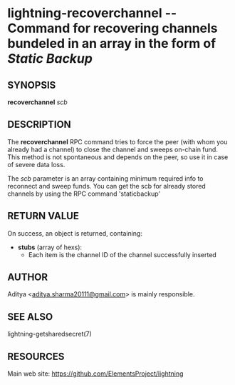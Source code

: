 lightning-recoverchannel -- Command for recovering channels bundeled in an array in the form of *Static Backup* 
===============================================================================================================

SYNOPSIS
--------

**recoverchannel** *scb*

DESCRIPTION
-----------

The **recoverchannel** RPC command tries to force the peer (with whom you
already had a channel) to close the channel and sweeps on-chain fund. This
method is not spontaneous and depends on the peer, so use it in case of 
severe data loss.

The *scb* parameter is an array containing minimum required info to 
reconnect and sweep funds. You can get the scb for already stored channels
by using the RPC command 'staticbackup'


RETURN VALUE
------------

On success, an object is returned, containing:
- **stubs** (array of hexs):
  - Each item is the channel ID of the channel successfully inserted


AUTHOR
------

Aditya <<aditya.sharma20111@gmail.com>> is mainly responsible.

SEE ALSO
--------

lightning-getsharedsecret(7)

RESOURCES
---------

Main web site: <https://github.com/ElementsProject/lightning>

[comment]: # ( SHA256STAMP:9cfaa9eb4609b36accc3e3b12a352c00ddd402307e4461f4df274146d12f6eb0)
